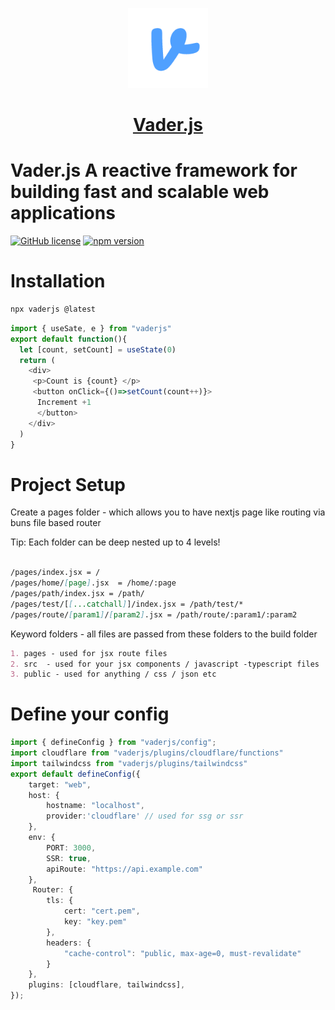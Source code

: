 <p align="center">
  <a href="https://vader-js.pages.dev">
    <picture>
      <source media="(prefers-color-scheme: dark)" srcset="/icon.jpeg">
      <img src="./logo.png" height="128">
    </picture>
    <h1 align="center">Vader.js</h1>
  </a>
</p>

# Vader.js A reactive framework for building fast and scalable web applications

[![GitHub license](https://img.shields.io/badge/license-MIT-blue.svg)](https://github.com/Postr-Inc/Vader.js/blob/main/LICENSE) [![npm version](https://img.shields.io/npm/v/vaderjs.svg?style=flat)](https://www.npmjs.com/package/vaderjs)


# Installation

```js
npx vaderjs @latest
```

```ts
import { useSate, e } from "vaderjs"
export default function(){
  let [count, setCount] = useState(0)
  return (
    <div>
     <p>Count is {count} </p>
     <button onClick={()=>setCount(count++)}>
      Increment +1
      </button>
    </div>
  )
}
```

# Project Setup 
Create a pages folder - which allows you to have nextjs page like routing via buns file based router

Tip: Each folder can be deep nested up to 4 levels!

```md

/pages/index.jsx = /
/pages/home/[page].jsx  = /home/:page
/pages/path/index.jsx = /path/
/pages/test/[[...catchall]]/index.jsx = /path/test/*
/pages/route/[param1]/[param2].jsx = /path/route/:param1/:param2

```
Keyword folders - all files are passed from these folders to the build folder

```md
1. pages - used for jsx route files
2. src  - used for your jsx components / javascript -typescript files
3. public - used for anything / css / json etc
```


# Define your config

```ts
import { defineConfig } from "vaderjs/config"; 
import cloudflare from "vaderjs/plugins/cloudflare/functions"
import tailwindcss from "vaderjs/plugins/tailwindcss"
export default defineConfig({
    target: "web",
    host: {
        hostname: "localhost",
        provider:'cloudflare' // used for ssg or ssr
    }, 
    env: {
        PORT: 3000,
        SSR: true,
        apiRoute: "https://api.example.com"
    }, 
     Router: {
        tls: {
            cert: "cert.pem",
            key: "key.pem"
        },
        headers: {
            "cache-control": "public, max-age=0, must-revalidate"
        }
    },
    plugins: [cloudflare, tailwindcss],
});

```